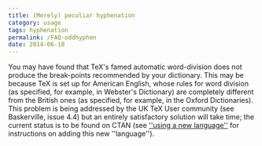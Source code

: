 ```yaml
---
title: (Merely) peculiar hyphenation
category: usage
tags: hyphenation
permalink: /FAQ-oddhyphen
date: 2014-06-10
---
```


You may have found that TeX's famed automatic word-division does
not produce the break-points recommended by your dictionary. This may be
because TeX is set up for American English, whose rules for word
division (as specified, for example, in Webster's Dictionary) are
completely different from the British ones (as specified, for example,
in the Oxford Dictionaries). This problem is being addressed by the UK
TeX User community (see Baskerville, issue&nbsp;4.4) but an entirely
satisfactory solution will take time; the current status is to be
found on CTAN (see
[''using a new language''](FAQ-newlang) for instructions
on adding this new ''language'').

